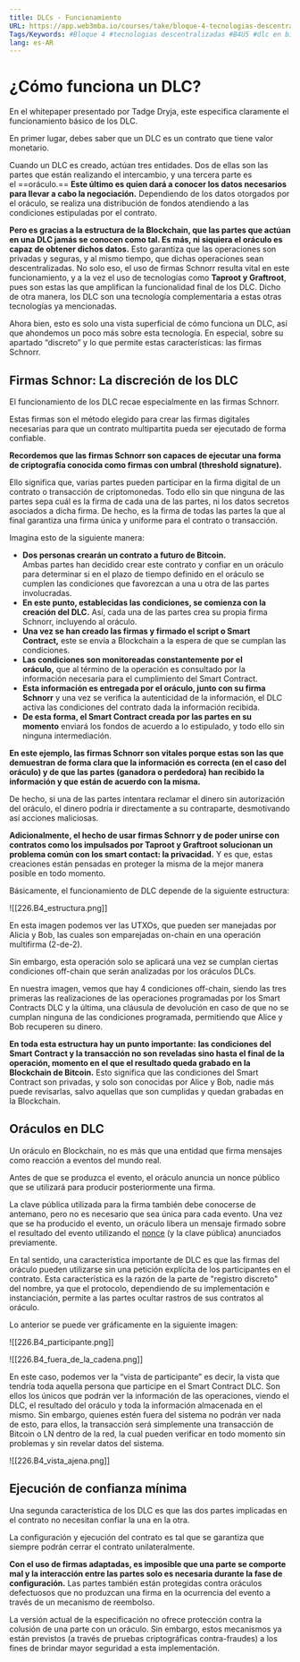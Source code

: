 ```yaml
---
title: DLCs - Funcionamiento
URL: https://app.web3mba.io/courses/take/bloque-4-tecnologias-descentralizadas/texts/36809585-u5-02-dlcs-funcionamiento
Tags/Keywords: #Bloque 4 #tecnologias descentralizadas #B4U5 #dlc en bitcoin #bitcoin #btc #DLCs #Funcionamiento dlcs
lang: es-AR
---
```

# ¿Cómo funciona un DLC?
En el whitepaper presentado por Tadge Dryja, este especifica claramente el funcionamiento básico de los DLC. 

En primer lugar, debes saber que un DLC es un contrato que tiene valor monetario.

Cuando un DLC es creado, actúan tres entidades. Dos de ellas son las partes que están realizando el intercambio, y una tercera parte es el ==oráculo.== **Este último es quien dará a conocer los datos necesarios para llevar a cabo la negociación.** Dependiendo de los datos otorgados por el oráculo, se realiza una distribución de fondos atendiendo a las condiciones estipuladas por el contrato.

**Pero es gracias a la estructura de la Blockchain, que las partes que actúan en una DLC jamás se conocen como tal. Es más, ni siquiera el oráculo es capaz de obtener dichos datos.** Esto garantiza que las operaciones son privadas y seguras, y al mismo tiempo, que dichas operaciones sean descentralizadas. No solo eso, el uso de firmas Schnorr resulta vital en este funcionamiento, y a la vez el uso de tecnologías como **Taproot y Graftroot**, pues son estas las que amplifican la funcionalidad final de los DLC. Dicho de otra manera, los DLC son una tecnología complementaria a estas otras tecnologías ya mencionadas.

Ahora bien, esto es solo una vista superficial de cómo funciona un DLC, así que ahondemos un poco más sobre esta tecnología. En especial, sobre su apartado “discreto” y lo que permite estas características: las firmas Schnorr.

## Firmas Schnor:  La discreción de los DLC
El funcionamiento de los DLC recae especialmente en las firmas Schnorr.

Estas firmas son el método elegido para crear las firmas digitales necesarias para que un contrato multipartita pueda ser ejecutado de forma confiable. 

**Recordemos que las firmas Schnorr son capaces de ejecutar una forma de criptografía conocida como firmas con umbral (threshold signature).**

Ello significa que, varias partes pueden participar en la firma digital de un contrato o transacción de criptomonedas. Todo ello sin que ninguna de las partes sepa cuál es la firma de cada una de las partes, ni los datos secretos asociados a dicha firma. De hecho, es la firma de todas las partes la que al final garantiza una firma única y uniforme para el contrato o transacción.

Imagina esto de la siguiente manera:
- **Dos personas crearán un contrato a futuro de Bitcoin.**   
    Ambas partes han decidido crear este contrato y confiar en un oráculo para determinar si en el plazo de tiempo definido en el oráculo se cumplen las condiciones que favorezcan a una u otra de las partes involucradas. 
- **En este punto, establecidas las condiciones, se comienza con la creación del DLC.** Así, cada una de las partes crea su propia firma Schnorr, incluyendo al oráculo.
- **Una vez se han creado las firmas y firmado el script o Smart Contract,** este se envía a Blockchain a la espera de que se cumplan las condiciones. 
- **Las condiciones son monitoreadas constantemente por el oráculo,** que al término de la operación es consultado por la información necesaria para el cumplimiento del Smart Contract. 
- **Esta información es entregada por el oráculo, junto con su firma Schnorr** y una vez se verifica la autenticidad de la información, el DLC activa las condiciones del contrato dada la información recibida. 
- **De esta forma, el Smart Contract creada por las partes en su momento** enviará los fondos de acuerdo a lo estipulado, y todo ello sin ninguna intermediación.

**En este ejemplo, las firmas Schnorr son vitales porque estas son las que demuestran de forma clara que la información es correcta (en el caso del oráculo) y de que las partes (ganadora o perdedora) han recibido la información y que están de acuerdo con la misma.** 

De hecho, si una de las partes intentara reclamar el dinero sin autorización del oráculo, el dinero podría ir directamente a su contraparte, desmotivando así acciones maliciosas.

**Adicionalmente, el hecho de usar firmas Schnorr y de poder unirse con contratos como los impulsados por Taproot y Graftroot solucionan un problema común con los smart contact: la privacidad.** Y es que, estas creaciones están pensadas en proteger la misma de la mejor manera posible en todo momento.

Básicamente, el funcionamiento de DLC depende de la siguiente estructura:

![[226.B4_estructura.png]]

En esta imagen podemos ver las UTXOs, que pueden ser manejadas por Alicia y Bob, las cuales son emparejadas on-chain en una operación multifirma (2-de-2). 

Sin embargo, esta operación solo se aplicará una vez se cumplan ciertas condiciones off-chain que serán analizadas por los oráculos DLCs. 

En nuestra imagen, vemos que hay 4 condiciones off-chain, siendo las tres primeras las realizaciones de las operaciones programadas por los Smart Contracts DLC y la última, una cláusula de devolución en caso de que no se cumplan ninguna de las condiciones programada, permitiendo que Alice y Bob recuperen su dinero. 

**En toda esta estructura hay un punto importante:** **las condiciones del Smart Contract y la transacción no son reveladas sino hasta el final de la operación, momento en el que el resultado queda grabado en la Blockchain de Bitcoin.** Esto significa que las condiciones del Smart Contract son privadas, y solo son conocidas por Alice y Bob, nadie más puede revisarlas, salvo aquellas que son cumplidas y quedan grabadas en la Blockchain. 

## Oráculos en DLC
Un oráculo en Blockchain, no es más que una entidad que firma mensajes como reacción a eventos del mundo real.

Antes de que se produzca el evento, el oráculo anuncia un nonce público que se utilizará para producir posteriormente una firma. 

La clave pública utilizada para la firma también debe conocerse de antemano, pero no es necesario que sea única para cada evento. Una vez que se ha producido el evento, un oráculo libera un mensaje firmado sobre el resultado del evento utilizando el [nonce](https://es.cointelegraph.com/explained/what-is-the-nonce-a-vital-number-in-bitcoin) (y la clave pública) anunciados previamente.

En tal sentido, una característica importante de DLC es que las firmas del oráculo pueden utilizarse sin una petición explícita de los participantes en el contrato. Esta característica es la razón de la parte de "registro discreto" del nombre, ya que el protocolo, dependiendo de su implementación e instanciación, permite a las partes ocultar rastros de sus contratos al oráculo.

Lo anterior se puede ver gráficamente en la siguiente imagen:

![[226.B4_participante.png]]

  ![[226.B4_fuera_de_la_cadena.png]]

En este caso, podemos ver la “vista de participante” es decir, la vista que tendría toda aquella persona que participe en el Smart Contract DLC. Son ellos los únicos que podrán ver la información de las operaciones, viendo el DLC, el resultado del oráculo y toda la información almacenada en el mismo. Sin embargo, quienes estén fuera del sistema no podrán ver nada de esto, para ellos, la transacción será simplemente una transacción de Bitcoin o LN dentro de la red, la cual pueden verificar en todo momento sin problemas y sin revelar datos del sistema. 

![[226.B4_vista_ajena.png]]  

## Ejecución de confianza mínima
Una segunda característica de los DLC es que las dos partes implicadas en el contrato no necesitan confiar la una en la otra.

La configuración y ejecución del contrato es tal que se garantiza que siempre podrán cerrar el contrato unilateralmente. 

**Con el uso de firmas adaptadas, es imposible que una parte se comporte mal y la interacción entre las partes solo es necesaria durante la fase de configuración.** Las partes también están protegidas contra oráculos defectuosos que no produzcan una firma en la ocurrencia del evento a través de un mecanismo de reembolso.

La versión actual de la especificación no ofrece protección contra la colusión de una parte con un oráculo. Sin embargo, estos mecanismos ya están previstos (a través de pruebas criptográficas contra-fraudes) a los fines de brindar mayor seguridad a esta implementación.